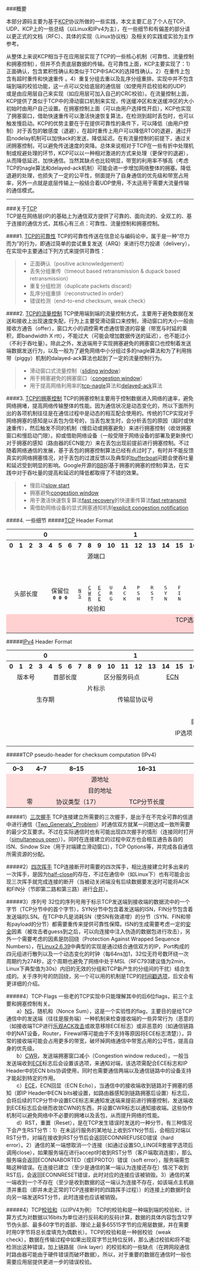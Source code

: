 ###概要

本部分源码主要为基于[KCP](https://github.com/skywind3000/kcp)协议所做的一些实践，本文主要汇总了个人在TCP、UDP、KCP上的一些总结（以Linux和IPv4为主），在一些细节和有偏差的部分请以更正式的文档（RFC）、具体的实现（Linux协议栈）及相关的实践或实验为主作参考。<br>

从整体上来说KCP相当于在应用层实现了TCP的一些核心机制（可靠性、流量控制和拥塞控制），但并不负责底层数据的传输。在可靠性上面，KCP主要实现了：1）正面确认，包含累积性确认和类似于TCP中SACK的选择性确认。2）在重传上包含有超时重传和快速重传 。4）重复分组去重以及乱序分组重排。实现中并不包含端到端的校验功能，这一点可以交给底层的通信层（如使用开启校验和的UDP）或是由应用层自己来实现（如应用层可加入自己的CRC校验）。在流量控制上面，KCP提供了类似于TCP中的滑动窗口机制来实现，传送缓冲区和发送缓冲区的大小初始时由用户自己设置。在拥塞控制上面（可以由用户选择性开启），KCP也实现了拥塞窗口，借助快速重传可以激活快速恢复算法，在检测到超时丢包时，也可以触发慢启动。KCP的优势主要在于在提供可靠性的条件下，可以降低（由用户控制）对于丢包的敏感度（退避），在超时重传上用户可以降低RTO的退避，通过开启nodelay机制可以加快ack的发送，降低延迟。在有流量控制的前提下，通过关闭拥塞控制，可以避免传送速度的突降。总体来说相对于TCP在一些有折中处理机制或规避处理的环节，KCP可以以一种相对激进的方式来处理（更保守的退避），从而降低延迟，加快通信。当然其缺点也比较明显，带宽的利用率不够高（考虑TCP的nagle算法和delayed-ack机制）可能会进一步增加网络整体的拥塞。降低退避的处理，也损失了一定的公平性，侧面提升了自身通信的优先级和带宽占用率，另外一点就是底层传输上一般结合着UDP使用，不太适用于需要大流量传输的通信模式。
****

###关于[TCP](http://man7.org/linux/man-pages/man7/tcp.7.html)                                                                                                                                                                
TCP是在网络层(IP)的基础上为通信双方提供了可靠的、面向流的、全双工的、基于连接的通信方式，其核心有三点：可靠性、流量控制和拥塞控制。

####1. [TCP的可靠性](https://en.wikipedia.org/wiki/Transmission_Control_Protocol#Reliable_transmission)
TCP的可靠性传送在信息论与编码论中，属于是一种“尽力而为”的行为，即通过简单的尝试重复发送（ARQ）来进行尽力投递（delivery），在实现中主要通过下列方式来提供可靠性：
> * 正面确认（positive acknowledgement）
> * 丢失分组重传（timeout based retransmission & dupack based retransmission）
> * 重复分组检测（duplicate packets discard）
> * 乱序分组重排（reconstructed in order）
> * 错误检测（end-to-end checksum, weak check）

####2. [TCP的流量控制](https://en.wikipedia.org/wiki/Transmission_Control_Protocol#Flow_control)
TCP使用端到端的流量控制方式，主要用于避免数据在发送和接收上出现速度失配，行为上主要受滑动窗口来控制，滑动窗口的大小一般由接收方通告（offer），窗口大小的调控需考虑通信管道的容量（带宽与时延的乘积，即bandwidth X rtt），不能过大（可能会增加数据传送的延迟），也不能过小（不利于吞吐量）。除此之外，发送端用于实现拥塞避免的拥塞窗口也控制着发送端数据发送行为，以及一般为了避免网络中小分组过多的nagle算法和为了利用捎带（piggy）机制的dalayed-ack算法也起到了一定的流量控制行为。
> * 滑动窗口式流量控制（[sliding window](https://en.wikipedia.org/wiki/Sliding_window_protocol)）
> * 用于拥塞避免的拥塞窗口（[congestion window](https://en.wikipedia.org/wiki/TCP_congestion_control#Congestion_window)）
> * 用于提高网络利用率的[tcp-nagle](https://en.wikipedia.org/wiki/Nagle's_algorithm)算法和[delayed-ack](https://en.wikipedia.org/wiki/TCP_delayed_acknowledgment)算法

####3. [TCP的拥塞控制](https://en.wikipedia.org/wiki/TCP_congestion_control)
TCP的拥塞控制主要用于控制数据进入网络的速率，避免网络拥堵，提高网络传输整体的性能。因为通信状况是动态变化的，所以下面所列出的各项机制往往是在通信过程中是动态的相互配合使用的。传统的TCP实现对于网络拥塞的感知是以丢包为信号的，当丢包发生时，会分析丢包的原因（超时或快速重传），然后触发不同的机制（慢启动或拥塞避免）来进行拥塞控制（收敛拥塞窗口和慢启动门限）。抑或借助网络设备（一般受限于网络设备的部署及更新换代）对于拥塞的感知（路由器的ECN能力）来在丢包出现前提前进行拥塞控制。不过随着网络通信的发展，基于丢包的拥塞控制算法已经有点过时了，有时并不能反馈真实的网络拥塞情况，对于丢包的过渡反馈以及典型的[bufferboat](https://en.wikipedia.org/wiki/Bufferbloat)问题会使吞吐量和延迟受到明显的影响。Google开源的[BBR](https://queue.acm.org/detail.cfm?id=3022184)(基于拥塞的拥塞的控制)算法，在实践中对于吞吐量的提高和延迟的降低都取得了不错的效果。
> * 慢启动[slow start](https://en.wikipedia.org/wiki/TCP_congestion_control#Slow_start)
> * 拥塞避免[congestion window](https://en.wikipedia.org/wiki/Congestion_window)
> * 用于激活快速恢复算法[fast recovery](http://www.isi.edu/nsnam/DIRECTED_RESEARCH/DR_WANIDA/DR/JavisInActionFastRecoveryFrame.html)的快速重传算法[fast retransmit](https://en.wikipedia.org/wiki/TCP_congestion_control#Fast_retransmit)
> * 需借助网络设备的显式拥塞通知机制[explicit congestion notification](https://en.wikipedia.org/wiki/Explicit_Congestion_Notification)

####4. 一些细节
#####[TCP](https://en.wikipedia.org/wiki/Transmission_Control_Protocol) Header Format
<table class="table table-bordered table-striped table-condensed" style="margin: 0 auto; text-align: center;">
<tr>
<th colspan="8"><center>0</center></th>
<th colspan="8"><center>1</center></th>
<th colspan="8"><center>2</center></th>
<th colspan="8"><center>3</center></th>
</tr>
<tr>
<th style="width:2.6%;">0</th>
<th style="width:2.6%;">1</th>
<th style="width:2.6%;">2</th>
<th style="width:2.6%;">3</th>
<th style="width:2.6%;">4</th>
<th style="width:2.6%;">5</th>
<th style="width:2.6%;">6</th>
<th style="width:2.6%;">7</th>
<th style="width:2.6%;">8</th>
<th style="width:2.6%;">9</th>
<th style="width:2.6%;">10</th>
<th style="width:2.6%;">11</th>
<th style="width:2.6%;">12</th>
<th style="width:2.6%;">13</th>
<th style="width:2.6%;">14</th>
<th style="width:2.6%;">15</th>
<th style="width:2.6%;">16</th>
<th style="width:2.6%;">17</th>
<th style="width:2.6%;">18</th>
<th style="width:2.6%;">19</th>
<th style="width:2.6%;">20</th>
<th style="width:2.6%;">21</th>
<th style="width:2.6%;">22</th>
<th style="width:2.6%;">23</th>
<th style="width:2.6%;">24</th>
<th style="width:2.6%;">25</th>
<th style="width:2.6%;">26</th>
<th style="width:2.6%;">27</th>
<th style="width:2.6%;">28</th>
<th style="width:2.6%;">29</th>
<th style="width:2.6%;">30</th>
<th style="width:2.6%;">31</th>
</tr>

<tr>
<td colspan="16" align="center">源端口</td>
<td colspan="16" align="center">目的端口</td>
</tr>

<tr>
<td colspan="32" align="center">序列号</td>
</tr>

<tr>
<td colspan="32" align="center">确认号</td>
</tr>

<tr>
<td colspan="4" align="center">头部长度</td>
<td colspan="3" align="center">保留位<br />
<tt><b>0 0 0</b></tt></td>

<td colspan="1" align="center"><a href="https://tools.ietf.org/html/rfc3540"><tt>N</tt><br />
<tt>S</tt></a></td>
<td colspan="1" align="center"><a href="https://tools.ietf.org/html/rfc3540"><tt>C</tt><br />
<tt>W</tt><br />
<tt>R</tt></a></td>
<td colspan="1" align="center"><a href="https://tools.ietf.org/html/rfc3540"><tt>E</tt><br />
<tt>C</tt><br />
<tt>E</tt></a></td>
<td colspan="1" align="center"><tt>U</tt><br />
<tt>R</tt><br />
<tt>G</tt></td>
<td colspan="1" align="center"><tt>A</tt><br />
<tt>C</tt><br />
<tt>K</tt></td>
<td colspan="1" align="center"><tt>P</tt><br />
<tt>S</tt><br />
<tt>H</tt></td>
<td colspan="1" align="center"><tt>R</tt><br />
<tt>S</tt><br />
<tt>T</tt></td>
<td colspan="1" align="center"><tt>S</tt><br />
<tt>Y</tt><br />
<tt>N</tt></td>
<td colspan="1" align="center"><tt>F</tt><br />
<tt>I</tt><br />
<tt>N</tt></td>

<td colspan="16" align="center">窗口大小</td>
</tr>

<tr>
<td colspan="16" align="center">校验和</td>
<td colspan="16" align="center">紧急指针</td>
</tr>

<tr>
<td colspan="32" style="background:#ffd0d0;" align="center">TCP选项(最多40字节)<br />
...</td>
</tr>
</table>

#####[IPv4](https://en.wikipedia.org/wiki/IPv4) Header Format
<table class="table table-bordered table-striped table-condensed" style="margin: 0 auto;text-align: center;">
<tr>
<th colspan="8"><center>0</center></th>
<th colspan="8"><center>1</center></th>
<th colspan="8"><center>2</center></th>
<th colspan="8"><center>3</center></th>
</tr>
<tr>
<th style="width:2.6%;">0</th>
<th style="width:2.6%;">1</th>
<th style="width:2.6%;">2</th>
<th style="width:2.6%;">3</th>
<th style="width:2.6%;">4</th>
<th style="width:2.6%;">5</th>
<th style="width:2.6%;">6</th>
<th style="width:2.6%;">7</th>
<th style="width:2.6%;">8</th>
<th style="width:2.6%;">9</th>
<th style="width:2.6%;">10</th>
<th style="width:2.6%;">11</th>
<th style="width:2.6%;">12</th>
<th style="width:2.6%;">13</th>
<th style="width:2.6%;">14</th>
<th style="width:2.6%;">15</th>
<th style="width:2.6%;">16</th>
<th style="width:2.6%;">17</th>
<th style="width:2.6%;">18</th>
<th style="width:2.6%;">19</th>
<th style="width:2.6%;">20</th>
<th style="width:2.6%;">21</th>
<th style="width:2.6%;">22</th>
<th style="width:2.6%;">23</th>
<th style="width:2.6%;">24</th>
<th style="width:2.6%;">25</th>
<th style="width:2.6%;">26</th>
<th style="width:2.6%;">27</th>
<th style="width:2.6%;">28</th>
<th style="width:2.6%;">29</th>
<th style="width:2.6%;">30</th>
<th style="width:2.6%;">31</th>
</tr>
<tr>
<td colspan="4" align="center">版本号</td>
<td colspan="4" align="center">首部长度</td>
<td colspan="6" align="center">区分服务码点</td>
<td colspan="2" align="center"><a href="https://tools.ietf.org/html/rfc3168">ECN</a></td>
<td colspan="16" align="center">IP包整体长度</td>
</tr>

<tr>
<td colspan="16" align="center">片标示</td>
<td colspan="3" align="center">分片标志</td>
<td colspan="13" align="center">13位片偏移</td>
</tr>

<tr>
<td colspan="8" align="center">生存期</td>
<td colspan="8" align="center">传输层协议号</td>
<td colspan="16" align="center">首部校验和</td>
</tr>

<tr>
<td colspan="32" align="center">源IP地址</td>
</tr>
<tr>
<td colspan="32" align="center">目的IP地址</td>
</tr>
<tr>
<td colspan="32" rowspan="4" align="center">IP选项（最多40字节）<br />...</td>
</tr>
</table>

#####TCP pseudo-header for checksum computation (IPv4)
<table class="table table-bordered table-striped table-condensed" style="margin: 0 auto;text-align: center;">
<tr>
<th colspan="4" style="width:11%;" align="center">0–3</th>
<th colspan="4" style="width:11%;" align="center">4–7</th>
<th colspan="8" style="width:22%;" align="center">8–15</th>
<th colspan="16" style="width:44%;" align="center">16–31</th>
</tr>
<tr>

<td colspan="32" style="background:#fdd;" align="center">源地址</td>
</tr>
<tr>
<td colspan="32" style="background:#fdd;" align="center">目的地址</td>
</tr>

<tr>
<td colspan="8" style="background:#fdd;" align="center">零</td>
<td colspan="8" style="background:#fdd;" align="center">协议类型（17）</td>
<td colspan="16" style="background:#fdd;" align="center">TCP分节长度</td>
</tr>

</table>

#####1）[三次握手](http://www.tcpipguide.com/free/t_TCPConnectionEstablishmentProcessTheThreeWayHandsh-3.htm)
TCP连接建立所需要的三次握手，是出于在不完全可靠的信道中进行通信（[Two_Generals'_Problem](https://en.wikipedia.org/wiki/Two_Generals%27_Problem)）时通信双方就某一问题达成一致所需要的最少交互要求。不过在实际通信时也有可能出现四次握手的情形（连接同时打开（[simultaneous open](http://www.tcpipguide.com/free/t_TCPConnectionEstablishmentProcessTheThreeWayHandsh-4.htm)））。同时在连接建立的过程中双方也会相互通告各自的ISN、Sindow Size（用于对端建立滑动窗口），TCP Options等，并完成各自通信所需资源的分配。

#####2）[四次挥手](http://www.tcpipguide.com/free/t_TCPConnectionTermination-2.htm)
TCP连接断开时需要的四次挥手，相比连接建立时多出来的一次挥手，是因为[half-close](http://www.vorlesungen.uni-osnabrueck.de/informatik/networking-programming/notes/22Nov96/3.html)的存在，不过在通信中（如Linux下）也有可能会出现三次挥手就完成连接的断开（当被动关闭端没有后续数据要发送时可能将ACK和FIN分（节即第二路和第三路）进行[合并](https://en.wikipedia.org/wiki/Transmission_Control_Protocol#Connection_termination)）。

#####3）序列号
32位的序列号用于标示TCP发送端到接收端的数据流中的一个字节（TCP分节中的首个字节），SYN分节中包含着发送端的ISN，FIN分节包含着发送端的LSN。在TCP中凡是消耗SN（使SN有效递增）的分节（SYN、FIN和带有payload的分节）都需要重传来提供可靠性保障。ISN的生成需要考虑一定的[安全](https://tools.ietf.org/html/rfc1948)因素（被攻击者guess到之后，可以向连接中注入伪造的数据包进行攻击），另外一个需要考虑的因素是防回绕（Protection Against Wrapped Sequence Numbers），在[Linux2.6.39](http://lxr.free-electrons.com/source/drivers/char/random.c?v=2.6.39#L1528)中典型的实现是通过结合通信双方的IP，Port构成的四元组进行散列以及一个动态变化的时钟（每64ns加1，32位无符号数环绕一次周期约为274秒，这个周期也避免了网络中处于MSL（RFC793建议值为2min，Linux下典型值为30s）内旧的无效的分组和TCP新产生的分组间的干扰）结合生成的。关于序列号的防回绕，另一个可以用的机制是TCP的[时间戳选项](https://tools.ietf.org/html/rfc7323)，后文会有更详细的介绍。

#####4）TCP-Flags
一些老的TCP实现中只能理解其中的后6位flags，前三个主要和拥塞控制有关。<br>
　　a）[NS](https://tools.ietf.org/html/rfc3540)，随机和（Nonce Sum），这是一个实验性的flag，主要目的是给TCP通信中的发送端（往往是服务端）一种机制来检查接收端的一些异常行为（恶意的（如接收端TCP进行[乐观ACK攻击](http://www.kb.cert.org/vuls/id/102014)或故意移除ECE标志）或非恶意的（如通信链路中的NAT设备，Router，Firewall等可能由于不支持等原因将ECE标志清楚）），异常的接收端可能会占用更多的带宽，破坏掉网络通信中带宽占用的公平性，提高自身的优先级。<br>
　　b）[CWR](https://tools.ietf.org/html/rfc3540)，发送端拥塞窗口减小（Congestion window reduced），一般当发送端收到[ECE](https://tools.ietf.org/html/rfc3540)标志后会设置该选项，来通知对端，该选项需配合ECE标志和IP Header中的ECN bits协调使用，同时也需要通信两端以及通信链路中的设备支持才能起到特定的作用。<br>
　　c）[ECE](https://tools.ietf.org/html/rfc3540)，ECN回显（ECN Echo），当通信中的接收端收到链路对于拥塞的感知（即IP Header中ECN bits被设置，如路由器感知到链路拥塞后设置）标志后，会将后续的TCP分节中设置ECE标志来通知发送端来提前进行拥塞控制，发送端收到ECE标志后会继而收敛CWN的东西，并设置CWR标志以通知接收端。这些协作机制可以避免网络中不必要的拥堵以及丢包，从而提升网络的性能。<br>
　　d）RST，重置（Reset），是在TCP发生错误时发送的一种分节，有三种情况下会产生RST分节：1）在未运行服务的某地址上收到SYN分节后，会相应对端以RST分节，对端在接收到RST分节后会返回ECONNREFUSED错误（hard error）。2）通信的某一端想取消一个连接（如通过设置SO_LINGER套接字选项后调用close），如果服务端在进行accept时收到RST分节（客户端取消连接），那么服务端会返回ECONNABORTED（或EPROTO）错误（soft error），服务端需忽略这种错误。在连接已建立（至少是通信的某一端认为连接还存在）情况下收到RST后，会返回ECONNRESET错误，此时对应的连接应该被销毁。3）通信的某一端收到一个不存在（至少是收到数据的这一端认为连接不存在，如该端点主机崩溃并重启（即并未走正常的TCP连接断时的四路挥手过程））的连接上的数据时会向另一端发送RST分节，此时连接也应该被销毁。
  
#####4）TCP[校验和](https://en.wikipedia.org/wiki/Transmission_Control_Protocol#TCP_checksum_for_IPv4)（以IPV4为例）
TCP的校验和是一种端到端的校验和，计算方式为对数据以16bits为单位进行反码和的反码计算，数据的具体内容包含12字节伪头部、最多60字节的首部、理论上最多65515字节的应用层数据，并在需要时用0字节将总长度填充为偶数长）。TCP的校验和是一种弱校验（weak check），数据在传输过程中如果出现双字节比特位反转，那么通过校验和将不能检测出这种错误，加上链路层（link layer）的校验和的一些缺点（在跨网段通信时路由器可能由于硬件错误而破坏数据）。所以，对于重要的数据在通信时一般也需要应用层提供更进一步的错误校验。

[^_^]: TODO


